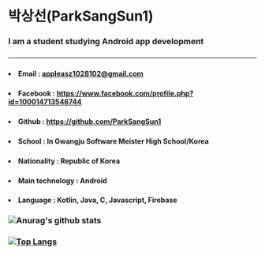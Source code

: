 ### <h1>박상선(ParkSangSun1)</h1> 
### <h3>I am a student studying Android app development</h3>
### <hr>
### <ul>
  ### <h4><li><a>Email : appleasz1028102@gmail.com</a></li></h4>
  ### <h4><li><a>Facebook : https://www.facebook.com/profile.php?id=100014713546744</a></li></h4>
  ### <h4><li><a>Github : https://github.com/ParkSangSun1</a></li></h4>
  ### <h4><li><a>School : In Gwangju Software Meister High School/Korea</a></li></h4>
  ### <h4><li><a>Nationality : Republic of Korea</a></li></h4>
  ### <h4><li><a>Main technology : Android</a></li></h4>
  ### <h4><li><a>Language : Kotlin, Java, C, Javascript, Firebase</a></li></h4>
### </ul>
###
### ![Anurag's github stats](https://github-readme-stats.vercel.app/api?username=ParkSangSun1&show_icons=true&theme=Gradient)
### [![Top Langs](https://github-readme-stats.vercel.app/api/top-langs/?username=ParkSangSun1&layout=compact)](https://github.com/anuraghazra/github-readme-stats)


<!--
**ParkSangSun1/ParkSangSun1** is a ✨ _special_ ✨ repository because its `README.md` (this file) appears on your GitHub profile.

Here are some ideas to get you started:

- 🔭 I’m currently working on ...
- 🌱 I’m currently learning ...
- 👯 I’m looking to collaborate on ...
- 🤔 I’m looking for help with ...
- 💬 Ask me about ...
- 📫 How to reach me: ...
- 😄 Pronouns: ...
- ⚡ Fun fact: ...
-->
